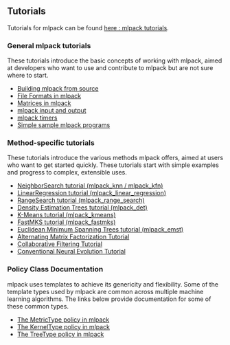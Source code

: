 
## Tutorials

Tutorials for mlpack can be found [here : mlpack tutorials](https://www.mlpack.org/doc/mlpack-git/doxygen/tutorials.html).


### General mlpack tutorials

These tutorials introduce the basic concepts of working with mlpack, aimed at developers who want to use and contribute to mlpack but are not sure where to start.

* [Building mlpack from source](https://www.mlpack.org/doc/mlpack-git/doxygen/build.html)
* [File Formats in mlpack](https://www.mlpack.org/doc/mlpack-git/doxygen/formatdoc.html)
* [Matrices in mlpack](https://www.mlpack.org/doc/mlpack-git/doxygen/matrices.html)
* [mlpack input and output](https://www.mlpack.org/doc/mlpack-git/doxygen/iodoc.html)
* [mlpack timers](https://www.mlpack.org/doc/mlpack-git/doxygen/timer.html)
* [Simple sample mlpack programs](https://www.mlpack.org/doc/mlpack-git/doxygen/sample.html)


### Method-specific tutorials

These tutorials introduce the various methods mlpack offers, aimed at users who want to get started quickly. These tutorials start with simple examples and progress to complex, extensible uses.

* [NeighborSearch tutorial (mlpack_knn / mlpack_kfn)](https://www.mlpack.org/doc/mlpack-git/doxygen/nstutorial.html)
* [LinearRegression tutorial (mlpack_linear_regression)](https://www.mlpack.org/doc/mlpack-git/doxygen/lrtutorial.html)
* [RangeSearch tutorial (mlpack_range_search)](https://www.mlpack.org/doc/mlpack-git/doxygen/rstutorial.html)
* [Density Estimation Trees tutorial (mlpack_det)](https://www.mlpack.org/doc/mlpack-git/doxygen/dettutorial.html)
* [K-Means tutorial (mlpack_kmeans)](https://www.mlpack.org/doc/mlpack-git/doxygen/kmtutorial.html)
* [FastMKS tutorial (mlpack_fastmks)](https://www.mlpack.org/doc/mlpack-git/doxygen/fmkstutorial.html)
* [Euclidean Minimum Spanning Trees tutorial (mlpack_emst)](https://www.mlpack.org/doc/mlpack-git/doxygen/emst_tutorial.html)
* [Alternating Matrix Factorization Tutorial](https://www.mlpack.org/doc/mlpack-git/doxygen/amftutorial.html)
* [Collaborative Filtering Tutorial](https://www.mlpack.org/doc/mlpack-git/doxygen/cftutorial.html)
* [Conventional Neural Evolution Tutorial](https://www.mlpack.org/doc/mlpack-git/doxygen/cnetutorial.html)


### Policy Class Documentation

mlpack uses templates to achieve its genericity and flexibility. Some of the template types used by mlpack are common across multiple machine learning algorithms. The links below provide documentation for some of these common types.

* [The MetricType policy in mlpack](https://www.mlpack.org/doc/mlpack-git/doxygen/metrics.html)
* [The KernelType policy in mlpack](https://www.mlpack.org/doc/mlpack-git/doxygen/kernels.html)
* [The TreeType policy in mlpack](https://www.mlpack.org/doc/mlpack-git/doxygen/trees.html)
